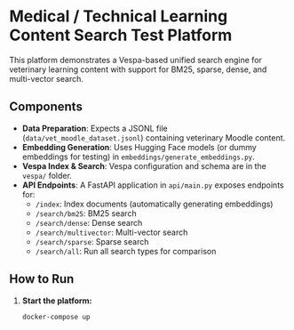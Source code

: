 # Medical / Technical Learning Content Search Test Platform

This platform demonstrates a Vespa-based unified search engine for veterinary learning content with support for BM25, sparse, dense, and multi-vector search.

## Components

- **Data Preparation**: Expects a JSONL file (`data/vet_moodle_dataset.jsonl`) containing veterinary Moodle content.
- **Embedding Generation**: Uses Hugging Face models (or dummy embeddings for testing) in `embeddings/generate_embeddings.py`.
- **Vespa Index & Search**: Vespa configuration and schema are in the `vespa/` folder.
- **API Endpoints**: A FastAPI application in `api/main.py` exposes endpoints for:
  - `/index`: Index documents (automatically generating embeddings)
  - `/search/bm25`: BM25 search
  - `/search/dense`: Dense search
  - `/search/multivector`: Multi-vector search
  - `/search/sparse`: Sparse search
  - `/search/all`: Run all search types for comparison

## How to Run

1. **Start the platform:**
   ```bash
   docker-compose up

